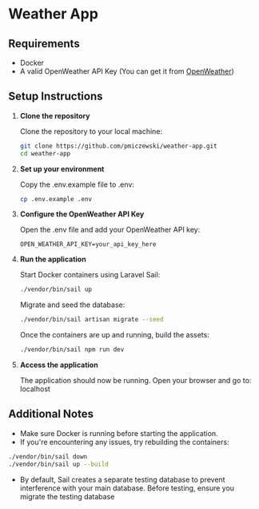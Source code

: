 # Weather App

## Requirements

- Docker
- A valid OpenWeather API Key (You can get it from [OpenWeather](https://openweathermap.org/))

## Setup Instructions

1. **Clone the repository**

   Clone the repository to your local machine:

   ```bash
   git clone https://github.com/pmiczewski/weather-app.git
   cd weather-app
   ```

2. **Set up your environment**

   Copy the .env.example file to .env:

   ```bash
   cp .env.example .env
   ```

3. **Configure the OpenWeather API Key**

   Open the .env file and add your OpenWeather API key:

   ```text
   OPEN_WEATHER_API_KEY=your_api_key_here
   ```

4. **Run the application**

   Start Docker containers using Laravel Sail:

   ```bash
   ./vendor/bin/sail up
   ```

    Migrate and seed the database:

   ```bash
   ./vendor/bin/sail artisan migrate --seed
   ```
   Once the containers are up and running, build the assets:

   ```bash
   ./vendor/bin/sail npm run dev
   ```

5. **Access the application**

   The application should now be running. Open your browser and go to: localhost

## Additional Notes
   - Make sure Docker is running before starting the application.
   - If you're encountering any issues, try rebuilding the containers:

   ```bash
   ./vendor/bin/sail down
   ./vendor/bin/sail up --build
   ```

   - By default, Sail creates a separate testing database to prevent interference with your main database. Before testing, ensure you migrate the testing database
